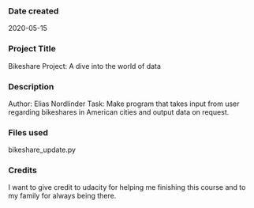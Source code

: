 ### Date created
2020-05-15

### Project Title
Bikeshare Project: A dive into the world of data

### Description
Author: Elias Nordlinder
Task: Make program that takes input from user regarding bikeshares in American cities and output data on request.

### Files used
bikeshare_update.py

### Credits
I want to give credit to udacity for helping me finishing this course and to my family for always being there.

